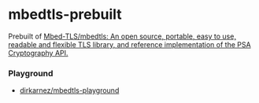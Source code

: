 mbedtls-prebuilt
================
Prebuilt of [Mbed-TLS/mbedtls: An open source, portable, easy to use, readable and flexible TLS library, and reference implementation of the PSA Cryptography API.](https://github.com/Mbed-TLS/mbedtls)

### Playground
- [dirkarnez/mbedtls-playground](https://github.com/dirkarnez/mbedtls-playground)
